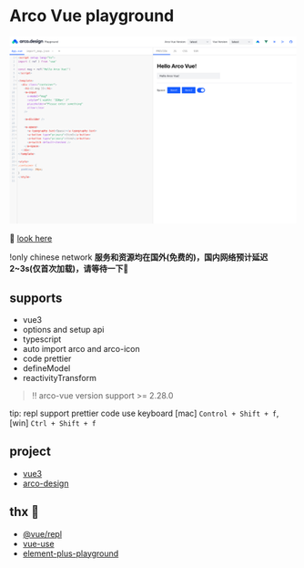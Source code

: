 # Arco Vue playground

![site-screenshot](./doc/site-screenshot.png)

🥳 [look here](https://arco-vue-playground.vercel.app)

!only chinese network **服务和资源均在国外(免费的)，国内网络预计延迟2~3s(仅首次加载)，请等待一下🤪**

## supports

- vue3
- options and setup api
- typescript
- auto import arco and arco-icon
- code prettier
- defineModel
- reactivityTransform

> ‼️ arco-vue version support >= 2.28.0

tip: repl support prettier code use keyboard [mac] `Control + Shift + f`, [win] `Ctrl + Shift + f`

## project

- [vue3](https://staging-cn.vuejs.org/)
- [arco-design](https://arco.design/)

## thx 🥰

- [@vue/repl](https://github.com/vuejs/repl)
- [vue-use](https://github.com/vueuse/vueuse)
- [element-plus-playground](https://github.com/element-plus/element-plus-playground)
